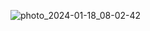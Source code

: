 ![photo_2024-01-18_08-02-42](https://github.com/pavelkorolko/TMS_AnOnL_17_Lesson_9/assets/76661163/5b8c9fe5-196f-4198-96b2-f4c11951ca52)
